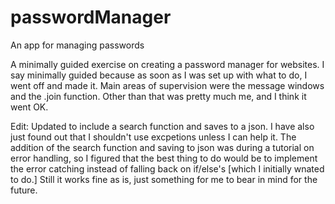 # passwordManager
An app for managing passwords

A minimally guided exercise on creating a password manager for websites. I say minimally guided because as soon as I was set up with what to do, I went off and made it. Main 
areas of supervision were the message windows and the .join function. Other than that was pretty much me, and I think it went OK.

Edit: Updated to include a search function and saves to a json. I have also just found out that I shouldn't use excpetions unless I can help it. The addition of the search function and saving to json was during a tutorial on error handling, so I figured that the best thing to do would be to implement the error catching instead of falling back on if/else's [which I initially wnated to do.] Still it works fine as is, just something for me to bear in mind for the future.
